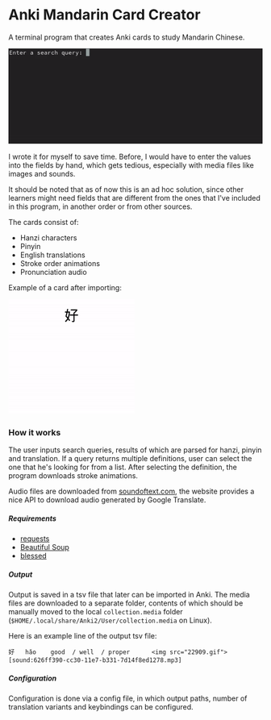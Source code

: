 # Anki Mandarin Card Creator

A terminal program that creates Anki cards to study Mandarin Chinese.

![AMCC screencast](readme-resources/screencast.gif)

I wrote it for myself to save time. Before, I would have to enter the values
into the fields by hand, which gets tedious, especially with media files like
images and sounds.

It should be noted that as of now this is an ad hoc solution, since other
learners might need fields that are different from the ones
that I've included in this program, in another order or from other sources.

The cards consist of:
- Hanzi characters
- Pinyin
- English translations
- Stroke order animations
- Pronunciation audio

Example of a card after importing:

![Card demonstration](readme-resources/card.gif)

### How it works
The user inputs search queries, results of which are parsed for
hanzi, pinyin and translation. If a query returns multiple definitions, user
can select the one that he's looking for from a list. After selecting the
definition, the program downloads stroke animations.

Audio files are downloaded from [soundoftext.com](soundoftext.com), the website
provides a nice API to download audio generated by Google Translate.

##### Requirements
- [requests](https://pypi.org/project/requests/)
- [Beautiful Soup](https://pypi.org/project/beautifulsoup4/)
- [blessed](https://pypi.org/project/blessed/)

##### Output
Output is saved in a tsv file that later can be imported in Anki. The media
files are downloaded to a separate folder, contents of which should be manually
moved to the local `collection.media` folder
(`$HOME/.local/share/Anki2/User/collection.media` on Linux). 

Here is an example line of the output tsv file:

    好	hǎo​	good  / well  / proper  	<img src="22909.gif">	[sound:626ff390-cc30-11e7-b331-7d14f8ed1278.mp3]

##### Configuration
Configuration is done via a config file, in which output paths, number of
translation variants and keybindings can be configured.
